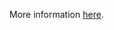 More information [here](https://docs.prismacloud.io/en/enterprise-edition/policy-reference/azure-policies/azure-general-policies/ensure-that-azure-batch-account-uses-key-vault-to-encrypt-data).
